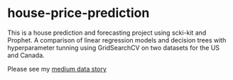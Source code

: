 # house-price-prediction

This is a house prediction and forecasting project using scki-kit and Prophet. A comparison of linear regression models and decision trees with hyperparameter tunning using GridSearchCV on two datasets for the US and Canada. 

Please see my [medium data story](https://medium.com/@zach.adolphe/where-is-the-real-estate-market-going-9dcb0582fe47)

